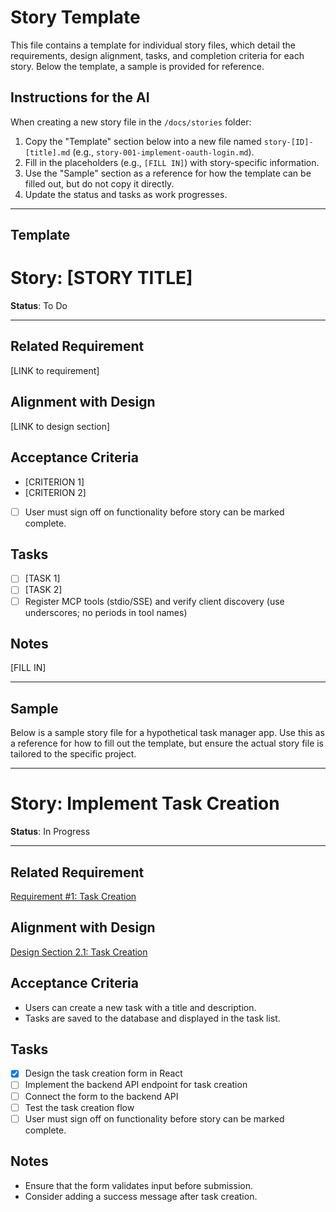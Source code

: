 # Story Template

This file contains a template for individual story files, which detail the requirements, design alignment, tasks, and completion criteria for each story. Below the template, a sample is provided for reference.

## Instructions for the AI

When creating a new story file in the `/docs/stories` folder:

1. Copy the "Template" section below into a new file named `story-[ID]-[title].md` (e.g., `story-001-implement-oauth-login.md`).
2. Fill in the placeholders (e.g., `[FILL IN]`) with story-specific information.
3. Use the "Sample" section as a reference for how the template can be filled out, but do not copy it directly.
4. Update the status and tasks as work progresses.

---

## Template

# Story: [STORY TITLE]

**Status**: To Do

---

## Related Requirement

<!-- AI: Link to the specific requirement in requirements.md -->

[LINK to requirement]

## Alignment with Design

<!-- AI: Link to the relevant section in design.md -->

[LINK to design section]

## Acceptance Criteria

<!-- AI: List the conditions that must be met for this story to be considered complete -->

- [CRITERION 1]
- [CRITERION 2]
- [ ] User must sign off on functionality before story can be marked complete.

## Tasks

<!-- AI: List the tasks needed to complete this story -->

- [ ] [TASK 1]
- [ ] [TASK 2]
- [ ] Register MCP tools (stdio/SSE) and verify client discovery (use underscores; no periods in tool names)

## Notes

<!-- AI: Add any additional notes or considerations -->

[FILL IN]

---

## Sample

Below is a sample story file for a hypothetical task manager app. Use this as a reference for how to fill out the template, but ensure the actual story file is tailored to the specific project.

---

# Story: Implement Task Creation

**Status**: In Progress

---

## Related Requirement

[Requirement #1: Task Creation](link-to-requirements.md#req1)

## Alignment with Design

[Design Section 2.1: Task Creation](link-to-design.md#task-creation)

## Acceptance Criteria

- Users can create a new task with a title and description.
- Tasks are saved to the database and displayed in the task list.

## Tasks

- [x] Design the task creation form in React
- [ ] Implement the backend API endpoint for task creation
- [ ] Connect the form to the backend API
- [ ] Test the task creation flow
- [ ] User must sign off on functionality before story can be marked complete.

## Notes

- Ensure that the form validates input before submission.
- Consider adding a success message after task creation.
